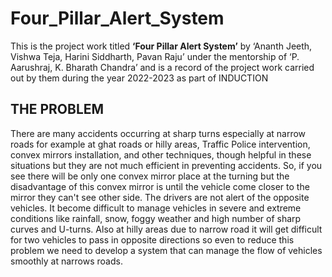 # Four_Pillar_Alert_System
This is the project work titled **‘Four Pillar Alert System’** by ‘Ananth Jeeth, Vishwa Teja, Harini Siddharth, Pavan Raju’ 
under the mentorship of ‘P. Aarushraj, K. Bharath Chandra’ and is a record of the project work carried out by them during the year 2022-2023 as part of INDUCTION


## THE PROBLEM
There are many accidents occurring at sharp turns especially at narrow roads for example at ghat roads or hilly areas, Traffic Police intervention, convex mirrors installation, and other techniques, though helpful in these situations but they are not much efficient in preventing accidents. So, if you see there will be only one convex mirror place at the turning but the disadvantage of this convex mirror is until the vehicle come closer to the mirror they can't see other side. The drivers are not alert of the opposite vehicles. It become difficult to manage vehicles in severe and extreme conditions like rainfall, snow, foggy weather and high number of sharp curves and U-turns. 
Also at hilly areas due to narrow road it will get difficult for two vehicles to pass in opposite directions so even to reduce this problem we need to develop a system that can manage the flow of vehicles smoothly at narrows roads.


